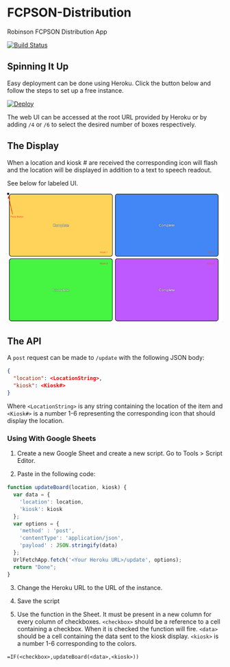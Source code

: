 # FCPSON-Distribution
Robinson FCPSON Distribution App

[![Build Status](https://travis-ci.com/oschwartz10612/FCPSOn-Distribution.svg?branch=master)](https://travis-ci.com/oschwartz10612/FCPSOn-Distribution)

## Spinning It Up

Easy deployment can be done using Heroku. Click the button below and follow the steps to set up a free instance.

[![Deploy](https://www.herokucdn.com/deploy/button.svg)](https://heroku.com/deploy)

The web UI can be accessed at the root URL provided by Heroku or by adding `/4` or `/6` to select the desired number of boxes respectively.

## The Display

When a location and kiosk # are received the corresponding icon will flash and the location will be displayed in addition to a text to speech readout.

See below for labeled UI.

![Screen Shot](/docs/screenshot.png)

## The API

A `post` request can be made to `/update` with the following JSON body:

```json
{
  "location": <LocationString>,
  "kiosk": <Kiosk#>
}
```

Where `<LocationString>` is any string containing the location of the item and `<Kiosk#>` is a number 1-6 representing the corresponding icon that should display the location. 

### Using With Google Sheets

1. Create a new Google Sheet and create a new script. Go to Tools > Script Editor.

2. Paste in the following code:
```javascript
function updateBoard(location, kiosk) {
  var data = {
    'location': location,
    'kiosk': kiosk
  };
  var options = {
    'method' : 'post',
    'contentType': 'application/json',
    'payload' : JSON.stringify(data)
  };
  UrlFetchApp.fetch('<Your Heroku URL>/update', options);
  return "Done";
}
```

3. Change the Heroku URL to the URL of the instance.

4. Save the script

5. Use the function in the Sheet.  It must be present in a new column for every column of checkboxes. `<checkbox>` should be a reference to a cell containing a checkbox. When it is checked the function will fire. `<data>` should be a cell containing the data sent to the kiosk display. `<kiosk>` is a number 1-6 corresponding to the colors.

```
=IF(<checkbox>,updateBoard(<data>,<kiosk>))
```